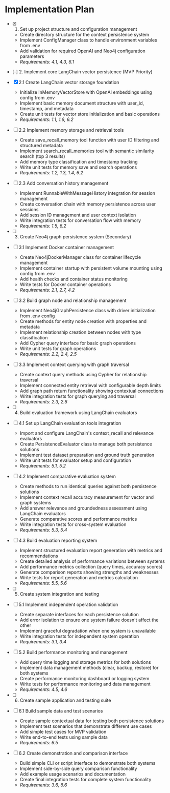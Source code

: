 # Implementation Plan

- [x] 1. Set up project structure and configuration management
  - Create directory structure for the context persistence system
  - Implement ConfigManager class to handle environment variables from .env
  - Add validation for required OpenAI and Neo4j configuration parameters
  - _Requirements: 4.1, 4.3, 6.1_

- [-] 2. Implement core LangChain vector persistence (MVP Priority)
- [x] 2.1 Create LangChain vector storage foundation
  - Initialize InMemoryVectorStore with OpenAI embeddings using config from .env
  - Implement basic memory document structure with user_id, timestamp, and metadata
  - Create unit tests for vector store initialization and basic operations
  - _Requirements: 1.1, 1.6, 6.2_

- [ ] 2.2 Implement memory storage and retrieval tools
  - Create save_recall_memory tool function with user ID filtering and structured metadata
  - Implement search_recall_memories tool with semantic similarity search (top 3 results)
  - Add memory type classification and timestamp tracking
  - Write unit tests for memory save and search operations
  - _Requirements: 1.2, 1.3, 1.4, 6.2_

- [ ] 2.3 Add conversation history management
  - Implement RunnableWithMessageHistory integration for session management
  - Create conversation chain with memory persistence across user sessions
  - Add session ID management and user context isolation
  - Write integration tests for conversation flow with memory
  - _Requirements: 1.5, 6.2_

- [ ] 3. Create Neo4j graph persistence system (Secondary)
- [ ] 3.1 Implement Docker container management
  - Create Neo4jDockerManager class for container lifecycle management
  - Implement container startup with persistent volume mounting using config from .env
  - Add health checks and container status monitoring
  - Write tests for Docker container operations
  - _Requirements: 2.1, 2.7, 4.2_

- [ ] 3.2 Build graph node and relationship management
  - Implement Neo4jGraphPersistence class with driver initialization from .env config
  - Create methods for entity node creation with properties and metadata
  - Implement relationship creation between nodes with type classification
  - Add Cypher query interface for basic graph operations
  - Write unit tests for graph operations
  - _Requirements: 2.2, 2.4, 2.5_

- [ ] 3.3 Implement context querying with graph traversal
  - Create context query methods using Cypher for relationship traversal
  - Implement connected entity retrieval with configurable depth limits
  - Add graph path return functionality showing contextual connections
  - Write integration tests for graph querying and traversal
  - _Requirements: 2.3, 2.6_

- [ ] 4. Build evaluation framework using LangChain evaluators
- [ ] 4.1 Set up LangChain evaluation tools integration
  - Import and configure LangChain's context_recall and relevance evaluators
  - Create PersistenceEvaluator class to manage both persistence solutions
  - Implement test dataset preparation and ground truth generation
  - Write unit tests for evaluator setup and configuration
  - _Requirements: 5.1, 5.2_

- [ ] 4.2 Implement comparative evaluation system
  - Create methods to run identical queries against both persistence solutions
  - Implement context recall accuracy measurement for vector and graph systems
  - Add answer relevance and groundedness assessment using LangChain evaluators
  - Generate comparative scores and performance metrics
  - Write integration tests for cross-system evaluation
  - _Requirements: 5.3, 5.4_

- [ ] 4.3 Build evaluation reporting system
  - Implement structured evaluation report generation with metrics and recommendations
  - Create detailed analysis of performance variations between systems
  - Add performance metrics collection (query times, accuracy scores)
  - Generate comparison reports showing strengths and weaknesses
  - Write tests for report generation and metrics calculation
  - _Requirements: 5.5, 5.6_

- [ ] 5. Create system integration and testing
- [ ] 5.1 Implement independent operation validation
  - Create separate interfaces for each persistence solution
  - Add error isolation to ensure one system failure doesn't affect the other
  - Implement graceful degradation when one system is unavailable
  - Write integration tests for independent system operation
  - _Requirements: 3.1, 3.4_

- [ ] 5.2 Build performance monitoring and management
  - Add query time logging and storage metrics for both solutions
  - Implement data management methods (clear, backup, restore) for both systems
  - Create performance monitoring dashboard or logging system
  - Write tests for performance monitoring and data management
  - _Requirements: 4.5, 4.6_

- [ ] 6. Create sample application and testing suite
- [ ] 6.1 Build sample data and test scenarios
  - Create sample contextual data for testing both persistence solutions
  - Implement test scenarios that demonstrate different use cases
  - Add simple test cases for MVP validation
  - Write end-to-end tests using sample data
  - _Requirements: 6.5_

- [ ] 6.2 Create demonstration and comparison interface
  - Build simple CLI or script interface to demonstrate both systems
  - Implement side-by-side query comparison functionality
  - Add example usage scenarios and documentation
  - Create final integration tests for complete system functionality
  - _Requirements: 3.6, 6.6_